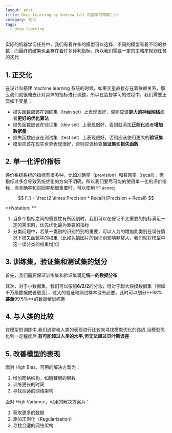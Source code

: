 ```yaml
---
layout: post
title: Deep Learning by Andrew (六) 机器学习策略(上)
category: 笔记
tags: 
  - deep learning
---
```



<style>
img{
    width: 60%;
    padding-left: 20%;
}
</style>



实际的机器学习任务中，我们有着许多的模型可以选择，不同的模型有着不同的参数，而最终的结果也会存在着许多评判指标，所以我们需要一定的策略来规划任务的迭代



## 1. 正交化

在设计和搭建 machine learning 系统的时候，如果变量直接存在着依赖关系，那么我们就很难去针对具体的指标进行调整，所以在监督学习的过程中，我们需要正交如下变量；

- 损失函数应该在训练集（train set）上表现很好，否则应该**更大的神经网络**或者**更好的优化算法**
- 损失函数应该在验证集（dev set）上表现很好，否则就添加**正则化**或者**增加数据量**
- 损失函数应该在测试集（test set）上表现很好，否则应该使用更大的**验证集**
- 模型应该在现实世界表现很好，否则应该检查**验证集**和**损失函数**



## 2. 单一化评价指标

评价系统系统的指标有很多种，比如准确率（prevision）和召回率（recall），但指标过多会导致系统优化的方向不明确，所以我们要尽可能的使用单一化的评价指标，当准确率和召回率都很重要时，可以使用 F1 score;


$$
F_1 = \frac{2 \times Precision * Recall}{Precision + Recall}
$$


**Notation: **

1. 当多个指标之间的重要性有所区别时，我们可以在保证不太重要的指标满足一定的需求时，优先优化最为重要的指标
2. 分类问题中，若某一类别的识别特别的重要，可以人为的增加此类别在误分情况下损失函数中的权重（比如色情图片的误识别影响非常大，我们就将模型中这一误分类的权重增加）



## 3. 训练集，验证集和测试集的划分

首先，我们需要保证训练集和验证集满足**统一的数据分布**

其次，对于小数据集，我们可以按照**6/2/2**的分法，但对于超大规模数据集（例如千万级数据或者更高），过大的验证和测试样本没有必要，此时可以划分**98%**甚至**99.5%**的数据给训练集



## 4. 与人类的比较



在模型的训练中,我们通常和人类的表现进行比较来寻找模型优化的路线,当模型优化到一定程度后,**有可能超过人类的水平,但无法超过贝叶斯误差**



## 5. 改善模型的表现

面对 High Bias，可用的解决方案为：

1. 增加网络结构，如隐藏层的层数
2. 训练更长的时间
3. 寻找合适的网络架构



面对 High Variance，可用的解决方案为：

1. 获取更多的数据
2. 添加正则化（Regularization）
3. 寻找合适的网络架构